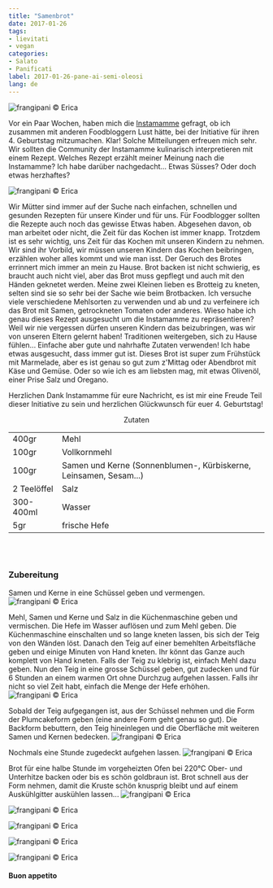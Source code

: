 ```yaml
---
title: "Samenbrot"
date: 2017-01-26
tags:
- lievitati
- vegan
categories:
- Salato
- Panificati
label: 2017-01-26-pane-ai-semi-oleosi
lang: de
---
```

![](../2017-01-26-pane-ai-semi-oleosi/header.jpg "frangipani © Erica")


Vor ein Paar Wochen, haben mich die <a href="http://instamamme.net" target="_blank">Instamamme</a> gefragt, ob ich zusammen mit anderen Foodbloggern Lust hätte, bei der Initiative für ihren 4. Geburtstag mitzumachen. Klar! Solche Mitteilungen erfreuen mich sehr. Wir sollten die Community der Instamamme kulinarisch interpretieren mit einem Rezept. Welches Rezept erzählt meiner Meinung nach die Instamamme? Ich habe darüber nachgedacht... Etwas Süsses? Oder doch etwas herzhaftes?

![](../2017-01-26-pane-ai-semi-oleosi/instamamme.jpg "frangipani © Erica")

Wir Mütter sind immer auf der Suche nach einfachen, schnellen und gesunden Rezepten für unsere Kinder und für uns. Für Foodblogger sollten die Rezepte auch noch das gewisse Etwas haben. Abgesehen davon, ob man arbeitet oder nicht, die Zeit für das Kochen ist immer knapp. Trotzdem ist es sehr wichtig, uns Zeit für das Kochen mit unseren Kindern zu nehmen. Wir sind ihr Vorbild, wir müssen unseren Kindern das Kochen beibringen, erzählen woher alles kommt und wie man isst. Der Geruch des Brotes errinnert mich immer an mein zu Hause. Brot backen ist nicht schwierig, es braucht auch nicht viel, aber das Brot muss gepflegt und auch mit den Händen geknetet werden. Meine zwei Kleinen lieben es Brotteig zu kneten, selten sind sie so sehr bei der Sache wie beim Brotbacken. Ich versuche viele verschiedene Mehlsorten zu verwenden und ab und zu verfeinere ich das Brot mit Samen, getrockneten Tomaten oder anderes. Wieso habe ich genau dieses Rezept ausgesucht um die Instamamme zu repräsentieren? Weil wir nie vergessen dürfen unseren Kindern das beizubringen, was wir von unseren Eltern gelernt haben! Traditionen weitergeben, sich zu Hause fühlen... Einfache aber gute und nahrhafte Zutaten verwenden! Ich habe etwas ausgesucht, dass immer gut ist. Dieses Brot ist super zum Frühstück mit Marmelade, aber es ist genau so gut zum z'Mittag oder Abendbrot mit Käse und Gemüse. Oder so wie ich es am liebsten mag, mit etwas Olivenöl, einer Prise Salz und Oregano.

Herzlichen Dank Instamamme für eure Nachricht, es ist mir eine Freude Teil dieser Initiative zu sein und herzlichen Glückwunsch für euer 4. Geburtstag!

<div id="wrapper" style="text-align: center">
  <div id="yourdiv" style="display: inline-block;">
    <div class="ingredients">
      <div class="ingredients-title">Zutaten</div>
      <table>
        <tbody>
          <tr>
            <td>400gr</td>
            <td>Mehl</td>
          </tr>      
          <tr>
            <td>100gr</td>
            <td>Vollkornmehl</td>
          </tr>      
          <tr>
            <td>100gr</td>
            <td>Samen und Kerne (Sonnenblumen-, Kürbiskerne, Leinsamen, Sesam...)</td>
          </tr>
          <tr>
            <td>2 Teelöffel</td>
            <td>Salz</td>
          </tr>
          <tr>
            <td>300-400ml</td>
            <td>Wasser</td>
          </tr>
          <tr>
            <td>5gr</td>
            <td>frische Hefe</td>
          </tr>
        </tbody>
      </table>
      <br></br>
    </div>
  </div>
</div>


<h3>
  <font color="grey">
    <i class="fa-solid fa-gears"></i>
  </font> Zubereitung
</h3>

Samen und Kerne in eine Schüssel geben und vermengen.
![](../2017-01-26-pane-ai-semi-oleosi/semioleosi.jpg "frangipani © Erica")

Mehl, Samen und Kerne und Salz in die Küchenmaschine geben und vermischen. Die Hefe im Wasser auflösen und zum Mehl geben. Die Küchenmaschine einschalten und so lange kneten lassen, bis sich der Teig von den Wänden löst. Danach den Teig auf einer bemehlten Arbeitsfläche geben und einige Minuten von Hand kneten. Ihr könnt das Ganze auch komplett von Hand kneten. Falls der Teig zu klebrig ist, einfach Mehl dazu geben. Nun den Teig in eine grosse Schüssel geben, gut zudecken und für 6 Stunden an einem warmen Ort ohne Durchzug aufgehen lassen. Falls ihr nicht so viel Zeit habt, einfach die Menge der Hefe erhöhen.
![](../2017-01-26-pane-ai-semi-oleosi/impasto.jpg "frangipani © Erica")

Sobald der Teig aufgegangen ist, aus der Schüssel nehmen und die Form der Plumcakeform geben (eine andere Form geht genau so gut). Die Backform bebuttern, den Teig hineinlegen und die Oberfläche mit weiteren Samen und Kernen bedecken.
![](../2017-01-26-pane-ai-semi-oleosi/teglia.jpg "frangipani © Erica")

Nochmals eine Stunde zugedeckt aufgehen lassen.
![](../2017-01-26-pane-ai-semi-oleosi/lievitato.jpg "frangipani © Erica")

Brot für eine halbe Stunde im vorgeheizten Ofen bei 220°C Ober- und Unterhitze backen oder bis es schön goldbraun ist. Brot schnell aus der Form nehmen, damit die Kruste schön knusprig bleibt und auf einem Auskühlgitter auskühlen lassen...
![](../2017-01-26-pane-ai-semi-oleosi/risultato1.jpg "frangipani © Erica")

![](../2017-01-26-pane-ai-semi-oleosi/risultato2.jpg "frangipani © Erica")

![](../2017-01-26-pane-ai-semi-oleosi/risultato3.jpg "frangipani © Erica")

![](../2017-01-26-pane-ai-semi-oleosi/risultato4.jpg "frangipani © Erica")

![](../2017-01-26-pane-ai-semi-oleosi/risultato5.jpg "frangipani © Erica")

<h4>Buon appetito
  <font color="red">
    <i class="fa-regular fa-face-smile"></i>
  </font>
</h4>

